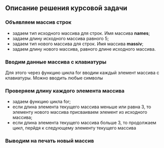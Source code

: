 ## Описание решения курсовой задачи

### Объявляем массив строк
- задаем тип исходного массива для строк. Имя массива **names**;
- задаем длину исходного массива равного 5;
- задаем тип нового массива для строк. Имя массива **massiv**;
- задаем длину нового массива, равного длине исходного массива.

### Вводим данные массива с клавиатуры
Для этого через функцию цикла for вводим каждый элемент массива с клавиатуры. Можно вводить любые символы

### Проверяем длину каждого элемента массива
- задаем функцию цикла for;
- если длина элемента текущего массива меньше или равна 3, то элементу нового массива присваиваем элемент из исходного массива;
- если длина элемента текущего массива больше 3, то продолжаем цикл, перйдя к следующему элементу текущего массива

### Выводим на печать новый массив
